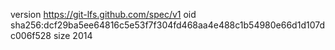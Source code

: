 version https://git-lfs.github.com/spec/v1
oid sha256:dcf29ba5ee64816c5e53f7f304fd468aa4e488c1b54980e66d1d107dc006f528
size 2014
